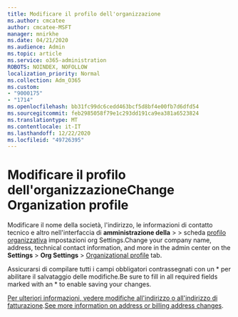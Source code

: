 ```yaml
---
title: Modificare il profilo dell'organizzazione
ms.author: cmcatee
author: cmcatee-MSFT
manager: mnirkhe
ms.date: 04/21/2020
ms.audience: Admin
ms.topic: article
ms.service: o365-administration
ROBOTS: NOINDEX, NOFOLLOW
localization_priority: Normal
ms.collection: Adm_O365
ms.custom:
- "9000175"
- "1714"
ms.openlocfilehash: bb31fc99dc6cedd463bcf5d8bf4e00fb7d6dfd54
ms.sourcegitcommit: feb2985058f79e1c293dd191ca9ea381a6523824
ms.translationtype: MT
ms.contentlocale: it-IT
ms.lasthandoff: 12/22/2020
ms.locfileid: "49726395"
---
```

# <a name="change-organization-profile"></a><span data-ttu-id="79e38-102">Modificare il profilo dell'organizzazione</span><span class="sxs-lookup"><span data-stu-id="79e38-102">Change Organization profile</span></span>

<span data-ttu-id="79e38-103">Modificare il nome della società, l'indirizzo, le informazioni di contatto tecnico e altro nell'interfaccia di **amministrazione della**  >    >  scheda [profilo organizzativa](https://admin.microsoft.com/AdminPortal/Home#/Settings/OrganizationProfile/:/Settings/L1/OrganizationInformation) impostazioni org Settings.</span><span class="sxs-lookup"><span data-stu-id="79e38-103">Change your company name, address, technical contact information, and more in the admin center on the **Settings** > **Org Settings** > [Organizational profile](https://admin.microsoft.com/AdminPortal/Home#/Settings/OrganizationProfile/:/Settings/L1/OrganizationInformation) tab.</span></span>

<span data-ttu-id="79e38-104">Assicurarsi di compilare tutti i campi obbligatori contrassegnati con un \* per abilitare il salvataggio delle modifiche.</span><span class="sxs-lookup"><span data-stu-id="79e38-104">Be sure to fill in all required fields marked with an \* to enable saving your changes.</span></span>

<span data-ttu-id="79e38-105">[Per ulteriori informazioni, vedere modifiche all'indirizzo o all'indirizzo di fatturazione](https://docs.microsoft.com/microsoft-365/admin/manage/change-address-contact-and-more).</span><span class="sxs-lookup"><span data-stu-id="79e38-105">[See more information on address or billing address changes](https://docs.microsoft.com/microsoft-365/admin/manage/change-address-contact-and-more).</span></span>
